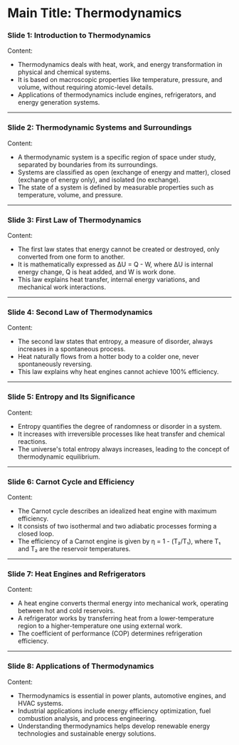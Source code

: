 # Main Title: Thermodynamics  

### **Slide 1: Introduction to Thermodynamics**  
Content:  
- Thermodynamics deals with heat, work, and energy transformation in physical and chemical systems.  
- It is based on macroscopic properties like temperature, pressure, and volume, without requiring atomic-level details.  
- Applications of thermodynamics include engines, refrigerators, and energy generation systems.  

---

### **Slide 2: Thermodynamic Systems and Surroundings**  
Content:  
- A thermodynamic system is a specific region of space under study, separated by boundaries from its surroundings.  
- Systems are classified as open (exchange of energy and matter), closed (exchange of energy only), and isolated (no exchange).  
- The state of a system is defined by measurable properties such as temperature, volume, and pressure.  

---

### **Slide 3: First Law of Thermodynamics**  
Content:  
- The first law states that energy cannot be created or destroyed, only converted from one form to another.  
- It is mathematically expressed as ΔU = Q - W, where ΔU is internal energy change, Q is heat added, and W is work done.  
- This law explains heat transfer, internal energy variations, and mechanical work interactions.  

---

### **Slide 4: Second Law of Thermodynamics**  
Content:  
- The second law states that entropy, a measure of disorder, always increases in a spontaneous process.  
- Heat naturally flows from a hotter body to a colder one, never spontaneously reversing.  
- This law explains why heat engines cannot achieve 100% efficiency.  

---

### **Slide 5: Entropy and Its Significance**  
Content:  
- Entropy quantifies the degree of randomness or disorder in a system.  
- It increases with irreversible processes like heat transfer and chemical reactions.  
- The universe's total entropy always increases, leading to the concept of thermodynamic equilibrium.  

---

### **Slide 6: Carnot Cycle and Efficiency**  
Content:  
- The Carnot cycle describes an idealized heat engine with maximum efficiency.  
- It consists of two isothermal and two adiabatic processes forming a closed loop.  
- The efficiency of a Carnot engine is given by η = 1 - (T₂/T₁), where T₁ and T₂ are the reservoir temperatures.  

---

### **Slide 7: Heat Engines and Refrigerators**  
Content:  
- A heat engine converts thermal energy into mechanical work, operating between hot and cold reservoirs.  
- A refrigerator works by transferring heat from a lower-temperature region to a higher-temperature one using external work.  
- The coefficient of performance (COP) determines refrigeration efficiency.  

---

### **Slide 8: Applications of Thermodynamics**  
Content:  
- Thermodynamics is essential in power plants, automotive engines, and HVAC systems.  
- Industrial applications include energy efficiency optimization, fuel combustion analysis, and process engineering.  
- Understanding thermodynamics helps develop renewable energy technologies and sustainable energy solutions.  